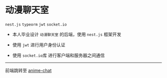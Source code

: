 # 动漫聊天室

`nest.js` `typeorm` `jwt` `socket.io`

- 本人毕业设计 `动漫聊天室` 的后端，使用 `nest.js` 框架开发

- 使用 `jwt` 进行用户身份认证

- 使用 `socket.io`库 进行客户端和服务器之间通信

---

前端跳转至 [anime-chat](https://github.com/Amenoe/anime-chat)
